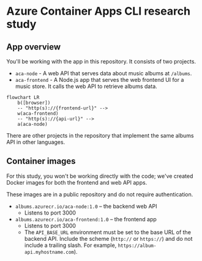 # Azure Container Apps CLI research study

## App overview

You'll be working with the app in this repository. It consists of two projects.

- `aca-node` - A web API that serves data about music albums at `/albums`.
- `aca-frontend` - A Node.js app that serves the web frontend UI for a music store. It calls the web API to retrieve albums data.

```mermaid
flowchart LR
    b([browser]) 
    -- "http(s)://{frontend-url}" --> 
    w(aca-frontend)
    -- "http(s)://{api-url}" --> 
    a(aca-node)
```

There are other projects in the repository that implement the same albums API in other languages.

## Container images

For this study, you won't be working directly with the code; we've created Docker images for both the frontend and web API apps.

These images are in a public repository and do not require authentication.

- `albums.azurecr.io/aca-node:1.0` – the backend web API
    * Listens to port 3000
- `albums.azurecr.io/aca-frontend:1.0` – the frontend app
    * Listens to port 3000
    * The `API_BASE_URL` environment must be set to the base URL of the backend API. Include the scheme (`http://` or `https://`) and do not include a trailing slash. For example, `https://album-api.myhostname.com`).
